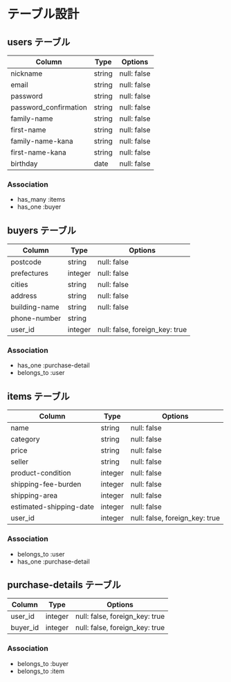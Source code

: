 # テーブル設計

## users テーブル

| Column                | Type   | Options     |
| --------------------- | ------ | ----------- |
| nickname              | string | null: false |
| email                 | string | null: false |
| password              | string | null: false |
| password_confirmation | string | null: false |
| family-name           | string | null: false |
| first-name            | string | null: false |
| family-name-kana      | string | null: false |
| first-name-kana       | string | null: false |
| birthday              | date   | null: false |

### Association

- has_many :items
- has_one :buyer

## buyers テーブル

| Column             | Type     | Options                        |
| -------------      | -------  | ------------------------------ |
| postcode           | string   | null: false                    |
| prefectures        | integer  | null: false                    |
| cities             | string   | null: false                    |
| address            | string   | null: false                    |
| building-name      | string   | null: false                    |
| phone-number       | string   |                                |
| user_id            | integer  | null: false, foreign_key: true |

### Association

- has_one :purchase-detail
- belongs_to :user

## items テーブル

| Column                  | Type    | Options                       |
| ------------------------| ------  | ----------------------------- |
| name                    | string  | null: false                   |
| category                | string  | null: false                   |
| price                   | string  | null: false                   |
| seller                  | string  | null: false                   |
| product-condition       | integer | null: false                   |
| shipping-fee-burden     | integer | null: false                   |
| shipping-area           | integer | null: false                   |
| estimated-shipping-date | integer | null: false                   |
| user_id                 | integer | null: false, foreign_key: true|

### Association

- belongs_to :user
- has_one :purchase-detail

## purchase-details テーブル

| Column              | Type     | Options                       |
| ------------------- | -------- | ------------------------------|
| user_id             | integer  | null: false, foreign_key: true|
| buyer_id            | integer  | null: false, foreign_key: true|



### Association

- belongs_to :buyer
- belongs_to :item